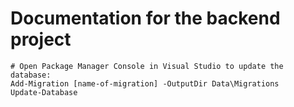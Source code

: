 ﻿# Documentation for the backend project

```
# Open Package Manager Console in Visual Studio to update the database:
Add-Migration [name-of-migration] -OutputDir Data\Migrations
Update-Database
```